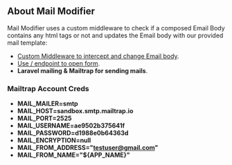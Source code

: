 ## About Mail Modifier

Mail Modifier uses a custom middleware to check if a composed Email Body contains any html tags or not and updates the Email body with our provided mail template:

- [Custom Middleware to intercept and change Email body](app/Http/Middleware/ModifyEmailBody.php).
- [Use / endpoint to open form](http://127.0.0.1:8000/).
- **Laravel mailing & Mailtrap for sending mails**.

### Mailtrap Account Creds

- **MAIL_MAILER=smtp**
- **MAIL_HOST=sandbox.smtp.mailtrap.io**
- **MAIL_PORT=2525**
- **MAIL_USERNAME=ae9502b375641f**
- **MAIL_PASSWORD=d1988e0b64363d**
- **MAIL_ENCRYPTION=null**
- **MAIL_FROM_ADDRESS="testuser@gmail.com"**
- **MAIL_FROM_NAME="${APP_NAME}"**